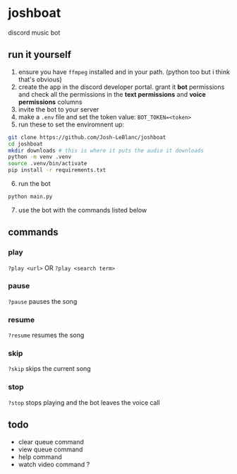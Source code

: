 # joshboat
discord music bot
## run it yourself
1. ensure you have `ffmpeg` installed and in your path. (python too but i think that's obvious)
2. create the app in the discord developer portal. grant it __bot__ permissions and check all the permissions in the __text permissions__ and __voice permissions__ columns
3. invite the bot to your server
4. make a `.env` file and set the token value: `BOT_TOKEN=<token>`
5. run these to set the enviromnent up:
```bash
git clone https://github.com/Josh-LeBlanc/joshboat
cd joshboat
mkdir downloads # this is where it puts the audio it downloads
python -m venv .venv
source .venv/bin/activate
pip install -r requirements.txt
```
6. run the bot
```bash
python main.py
```
7. use the bot with the commands listed below
## commands
### play
`?play <url>` OR `?play <search term>`
### pause
`?pause`
pauses the song
### resume
`?resume`
resumes the song
### skip
`?skip`
skips the current song
### stop
`?stop`
stops playing and the bot leaves the voice call
## todo
- clear queue command
- view queue command
- help command
- watch video command ?
